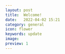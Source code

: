 ```yaml
---
layout: post
title:  Welcome!
date:   2022-04-02 15:21
category: general
icon: flower
keywords: update
image:
preview: 1
---
```

